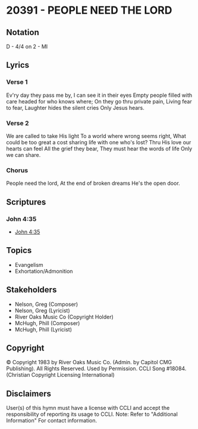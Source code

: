 # 20391 - PEOPLE NEED THE LORD

## Notation

D - 4/4 on 2 - MI

## Lyrics

### Verse 1

Ev'ry day they pass me by, I can see it in their eyes Empty people filled with care headed for who knows where; On they go thru private pain, Living fear to fear, Laughter hides the silent cries Only Jesus hears.

### Verse 2

We are called to take His light To a world where wrong seems right, What could be too great a cost sharing life with one who's lost? Thru His love our hearts can feel All the grief they bear, They must hear the words of life Only we can share.

### Chorus

People need the lord, At the end of broken dreams He's the open door.


## Scriptures

### John 4:35

- [John 4:35](https://www.biblegateway.com/passage/?search=John%204%3A35)


## Topics

- Evangelism
- Exhortation/Admonition

## Stakeholders

- Nelson, Greg (Composer)
- Nelson, Greg (Lyricist)
- River Oaks Music Co (Copyright Holder)
- McHugh, Phill (Composer)
- McHugh, Phill (Lyricist)

## Copyright

© Copyright 1983 by River Oaks Music Co. (Admin. by Capitol CMG Publishing).  All Rights Reserved. Used by Permission. CCLI Song #18084.
(Christian Copyright Licensing International)

## Disclaimers

User(s) of this hymn must have a license with CCLI and accept the responsibility of reporting its usage to CCLI.
Note: Refer to "Additional Information" For contact information.

